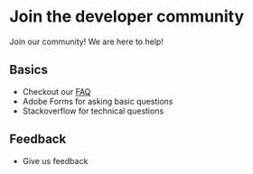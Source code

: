 # Join the developer community

Join our community! We are here to help!

## Basics
* Checkout our [FAQ](/support/faq/README.md)
* Adobe Forms for asking basic questions
* Stackoverflow for technical questions

## Feedback
* Give us feedback
